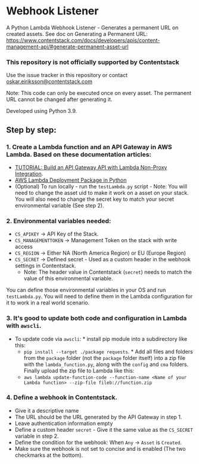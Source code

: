 # Webhook Listener
A Python Lambda Webhook Listener - Generates a permanent URL on created assets.
See doc on Generating a Permanent URL: https://www.contentstack.com/docs/developers/apis/content-management-api/#generate-permanent-asset-url

### This repository is not officially supported by Contentstack
Use the issue tracker in this repository or contact oskar.eiriksson@contentstack.com

Note: This code can only be executed once on every asset. The permanent URL cannot be changed after generating it.

Developed using Python 3.9.

## Step by step:
### **1.** Create a Lambda function and an API Gateway in AWS Lambda. Based on these documentation articles:
   * [TUTORIAL: Build an API Gateway API with Lambda Non-Proxy Integration](https://docs.aws.amazon.com/apigateway/latest/developerguide/getting-started-lambda-non-proxy-integration.html).
   * [AWS Lambda Deployment Package in Python](https://docs.aws.amazon.com/lambda/latest/dg/python-package.html)
   * (Optional) To run locally - run the `testLambda.py` script - Note: You will need to change the asset uid to make it work on a asset on your stack. You will also need to change the secret key to match your secret environmental variable (See step 2).

 ### **2.** Environmental variables needed:
  * `CS_APIKEY` -> API Key of the Stack.
  * `CS_MANAGEMENTTOKEN` -> Management Token on the stack with write access
  * `CS_REGION` -> Either NA (North America Region) or EU (Europe Region)
  * `CS_SECRET` -> Defined secret - Used as a custom header in the webhook settings in Contentstack.
    * Note: The header value in Contentstack (`secret`) needs to match the value of this environmental variable.

You can define those environmental variables in your OS and run `testLambda.py`. You will need to define them in the Lambda configuration for it to work in a real world scenario.

### **3.** It's good to update both code and configuration in Lambda with `awscli`.
   * To update code via `awscli`:
    * install pip module into a subdirectory like this:
      * `pip install --target ./package requests`.
    * Add all files and folders from the `package` folder (not the `package` folder itself) into a zip file with the `lambda_function.py`, along with the `config` and `cma` folders. Finally upload the zip file to Lambda like this:
      * `aws lambda update-function-code --function-name <Name of your Lambda function> --zip-file fileb://function.zip`

### **4.** Define a webhook in Contentstack.
   * Give it a descriptive name
   * The URL should be the URL generated by the API Gateway in step 1.
   * Leave authentication information empty
   * Define a custom header `secret` - Give it the same value as the `CS_SECRET` variable in step 2.
   * Define the condition for the webhook: When `Any` -> `Asset` is `Created`.
   * Make sure the webhook is not set to concise and is enabled (The two checkmarks at the bottom).

